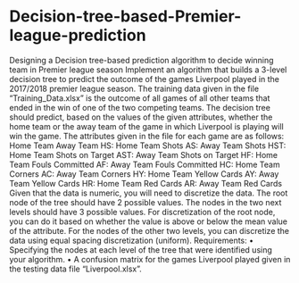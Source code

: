 # Decision-tree-based-Premier-league-prediction
Designing a Decision tree-based prediction algorithm to decide winning team in Premier league season
Implement an algorithm that builds a 3-level decision tree to predict the outcome of the games Liverpool played in the 2017/2018 premier league season. The training data given in the file “Training_Data.xlsx” is the outcome of all games of all other teams that ended in the win of one of the two competing teams. The decision tree should predict, based on the values of the given attributes, whether the home team or the away team of the game in which Liverpool is playing will win the game. The attributes given in the file for each game are as follows:
Home Team
Away Team
HS: Home Team Shots
AS: Away Team Shots
HST: Home Team Shots on Target
AST: Away Team Shots on Target
HF: Home Team Fouls Committed
AF: Away Team Fouls Committed
HC: Home Team Corners
AC: Away Team Corners
HY: Home Team Yellow Cards
AY: Away Team Yellow Cards
HR: Home Team Red Cards
AR: Away Team Red Cards
Given that the data is numeric, you will need to discretize the data. The root node of the tree should have 2 possible values. The nodes in the two next levels should have 3 possible values. For discretization of the root node, you can do it based on whether the value is above or below the mean value of the attribute. For the nodes of the other two levels, you can discretize the data using equal spacing discretization (uniform).
Requirements:
• Specifying the nodes at each level of the tree that were identified using your algorithm.
• A confusion matrix for the games Liverpool played given in the testing data file “Liverpool.xlsx”.
